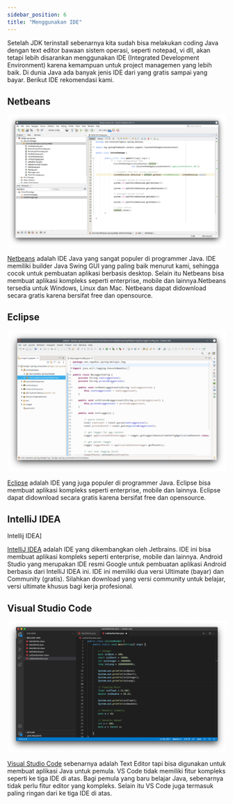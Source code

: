 ```yaml
---
sidebar_position: 6
title: "Menggunakan IDE"
---
```


Setelah JDK terinstall sebenarnya kita sudah bisa melakukan coding Java dengan text editor bawaan sistem operasi, seperti notepad, vi dll, akan tetapi lebih disarankan menggunakan IDE (Integrated Development Environment) karena kemampuan untuk project managemen yang  lebih baik. Di dunia Java ada banyak jenis IDE dari yang gratis sampai yang bayar. Berikut IDE rekomendasi kami.

## Netbeans

![Netbeans](/img/java/netbeans.png "Netbeans")

[Netbeans](https://netbeans.apache.org/) adalah IDE Java yang sangat populer di programmer Java. IDE memiliki builder Java Swing GUI yang paling baik menurut kami, sehingga cocok untuk pembuatan aplikasi berbasis desktop. Selain itu Netbeans bisa membuat aplikasi kompleks seperti enterprise, mobile dan lainnya.Netbeans tersedia untuk Windows, Linux dan Mac. Netbeans dapat didownload secara gratis karena bersifat free dan opensource.

## Eclipse

![Eclipse](/img/java/eclipse.png "Eclipse")

[Eclipse](https://www.eclipse.org/downloads/) adalah IDE yang juga populer di programmer Java. Eclipse bisa membuat aplikasi kompleks seperti enterprise, mobile dan lainnya. Eclipse dapat didownload secara gratis karena bersifat free dan opensource.

## IntelliJ IDEA

Intellij IDEA]

[IntelliJ IDEA](https://www.jetbrains.com/idea/download/) adalah IDE yang dikembangkan oleh Jetbrains. IDE ini bisa membuat aplikasi kompleks seperti enterprise, mobile dan lainnya. Android Studio yang merupakan IDE resmi Google untuk pembuatan aplikasi Android berbasis dari IntelliJ IDEA ini. IDE ini memiliki dua versi Ultimate (bayar) dan Community (gratis). Silahkan download yang versi community untuk belajar, versi ultimate khusus bagi kerja profesional.

## Visual Studio Code

![VS Code](/img/java/vscode.png "Visual Studio Code")

[Visual Studio Code](https://code.visualstudio.com/) sebenarnya adalah Text Editor tapi bisa digunakan untuk membuat aplikasi Java untuk pemula. VS Code tidak memiliki fitur kompleks seperti ke tiga IDE di atas. Bagi pemula yang baru belajar Java, sebenarnya tidak perlu fitur editor yang kompleks. Selain itu VS Code juga termasuk paling ringan dari ke tiga IDE di atas.